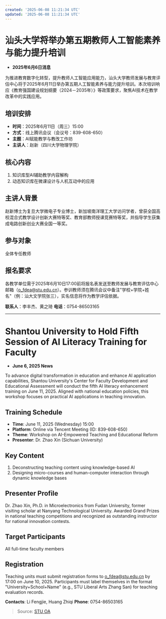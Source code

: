```yaml
---
created: '2025-06-08 11:21:34 UTC'
updated: '2025-06-08 11:21:34 UTC'
---
```


# 汕头大学将举办第五期教师人工智能素养与能力提升培训

- **2025年6月6日消息**

为推进教育数字化转型，提升教师人工智能应用能力，汕头大学教师发展与教育评估中心将于2025年6月11日举办第五期人工智能素养与能力提升培训。本次培训响应《教育强国建设规划纲要（2024－2035年）》等政策要求，聚焦AI技术在教学改革中的实践应用。

## **培训安排**
- **时间**：2025年6月11日（周三）15:00
- **方式**：线上腾讯会议（会议号：839-608-650）
- **主题**：AI赋能教学与教改工作坊
- **主讲人**：赵新（四川大学物理学院）

## **核心内容**
1. 知识库型AI辅助教学内容解构
2. 动态知识库在微课设计与人机互动中的应用

## **主讲人背景**
赵新博士为复旦大学微电子专业博士，新加坡南洋理工大学访问学者，曾获全国高校混合式教学设计创新大赛特等奖、教育部教师授课竞赛特等奖，并指导学生获集成电路创新创业大赛全国一等奖。

## **参与对象**
全体专任教师

## **报名要求**
各教学单位需于2025年6月10日17:00前将报名表发送至教师发展与教育评估中心邮箱（o_fdea@stu.edu.cn）。参训教师须在腾讯会议中备注"学校+学院+姓名"（例：汕大文学院张三），实名信息将作为教学评估依据。

**联系人**：李丰杰、黄之琦
**电话**：0754-86503165

---

# Shantou University to Hold Fifth Session of AI Literacy Training for Faculty

- **June 6, 2025 News**

To advance digital transformation in education and enhance AI application capabilities, Shantou University's Center for Faculty Development and Educational Assessment will conduct the fifth AI literacy enhancement training on June 11, 2025. Aligned with national education policies, this workshop focuses on practical AI applications in teaching innovation.

## **Training Schedule**
- **Time**: June 11, 2025 (Wednesday) 15:00
- **Platform**: Online via Tencent Meeting (ID: 839-608-650)
- **Theme**: Workshop on AI-Empowered Teaching and Educational Reform
- **Presenter**: Dr. Zhao Xin (Sichuan University)

## **Key Content**
1. Deconstructing teaching content using knowledge-based AI
2. Designing micro-courses and human-computer interaction through dynamic knowledge bases

## **Presenter Profile**
Dr. Zhao Xin, Ph.D. in Microelectronics from Fudan University, former visiting scholar at Nanyang Technological University. Awarded Grand Prizes in national teaching competitions and recognized as outstanding instructor for national innovation contests.

## **Target Participants**
All full-time faculty members

## **Registration**
Teaching units must submit registration forms to o_fdea@stu.edu.cn by 17:00 on June 10, 2025. Participants must label themselves in the format "University+School+Name" (e.g., STU Liberal Arts Zhang San) for teaching evaluation records.

**Contacts**: Li Fengjie, Huang Zhiqi
**Phone**: 0754-86503165

> Source: [STU OA](http://oa.stu.edu.cn/page/maint/template/news/newstemplateprotal.jsp?templatetype=1&templateid=3&docid=41744)

